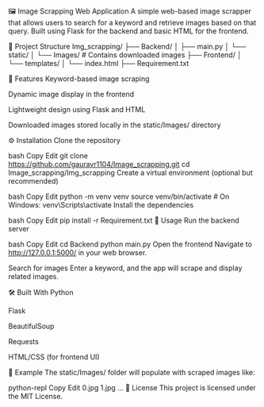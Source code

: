 🖼️ Image Scrapping Web Application
A simple web-based image scrapper that allows users to search for a keyword and retrieve images based on that query. Built using Flask for the backend and basic HTML for the frontend.

📁 Project Structure
Img_scrapping/
├── Backend/
│   ├── main.py
│   └── static/
│       └── Images/   # Contains downloaded images
├── Frontend/
│   └── templates/
│       └── index.html
├── Requirement.txt

🚀 Features
Keyword-based image scraping

Dynamic image display in the frontend

Lightweight design using Flask and HTML

Downloaded images stored locally in the static/Images/ directory

⚙️ Installation
Clone the repository

bash
Copy
Edit
git clone https://github.com/gauravr1104/Image_scrapping.git
cd Image_scrapping/Img_scrapping
Create a virtual environment (optional but recommended)

bash
Copy
Edit
python -m venv venv
source venv/bin/activate  # On Windows: venv\Scripts\activate
Install the dependencies

bash
Copy
Edit
pip install -r Requirement.txt
🧪 Usage
Run the backend server

bash
Copy
Edit
cd Backend
python main.py
Open the frontend
Navigate to http://127.0.0.1:5000/ in your web browser.

Search for images
Enter a keyword, and the app will scrape and display related images.

🛠️ Built With
Python

Flask

BeautifulSoup

Requests

HTML/CSS (for frontend UI)

📸 Example
The static/Images/ folder will populate with scraped images like:

python-repl
Copy
Edit
0.jpg
1.jpg
...
📄 License
This project is licensed under the MIT License.
